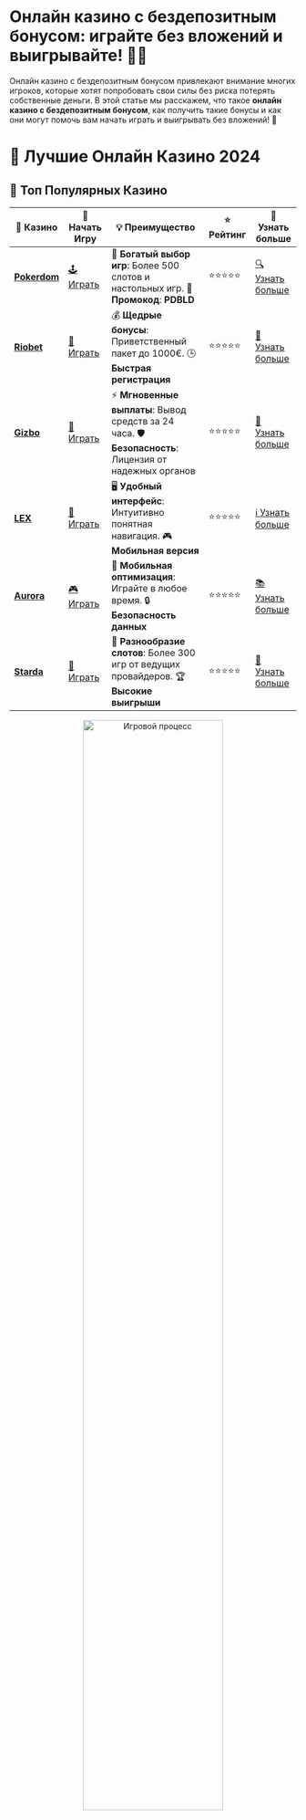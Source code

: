 # **Онлайн казино с бездепозитным бонусом: играйте без вложений и выигрывайте! 🎰💸**

Онлайн казино с бездепозитным бонусом привлекают внимание многих игроков, которые хотят попробовать свои силы без риска потерять собственные деньги. В этой статье мы расскажем, что такое **онлайн казино с бездепозитным бонусом**, как получить такие бонусы и как они могут помочь вам начать играть и выигрывать без вложений! 🚀

# 🎰 Лучшие Онлайн Казино 2024

## 🌟 Топ Популярных Казино

| 🎲 **Казино** | 🔗 **Начать Игру** | 💡 **Преимущество** | ⭐ **Рейтинг** | 🔗 **Узнать больше** |
|--------------|---------------------|---------------------|----------------|----------------------|
| [**Pokerdom**](https://brandplay.link/4k77v2yx) | [🕹️ Играть](https://brandplay.link/4k77v2yx) | 🎉 **Богатый выбор игр**: Более 500 слотов и настольных игр. 🎁 **Промокод**: **PDBLD** | ⭐⭐⭐⭐⭐ | [🔍 Узнать больше](https://brandplay.link/4k77v2yx) |
| [**Riobet**](https://brandplay.link/7xBLTPyj) | [🎰 Играть](https://brandplay.link/7xBLTPyj) | 💰 **Щедрые бонусы**: Приветственный пакет до 1000€. 🕒 **Быстрая регистрация** | ⭐⭐⭐⭐⭐ | [📖 Узнать больше](https://brandplay.link/7xBLTPyj) |
| [**Gizbo**](https://brandplay.link/bprXw4YV) | [🎲 Играть](https://brandplay.link/bprXw4YV) | ⚡ **Мгновенные выплаты**: Вывод средств за 24 часа. 🛡️ **Безопасность**: Лицензия от надежных органов | ⭐⭐⭐⭐⭐ | [📝 Узнать больше](https://brandplay.link/bprXw4YV) |
| [**LEX**](https://brandplay.link/zW4hdDFV) | [🤑 Играть](https://brandplay.link/zW4hdDFV) | 🖥️ **Удобный интерфейс**: Интуитивно понятная навигация. 🎮 **Мобильная версия** | ⭐⭐⭐⭐⭐ | [ℹ️ Узнать больше](https://brandplay.link/zW4hdDFV) |
| [**Aurora**](https://10trafic-stat2.com/click/668546556bcc6313411604bd/6766/13032/subaccount) | [🎮 Играть](https://10trafic-stat2.com/click/668546556bcc6313411604bd/6766/13032/subaccount) | 📱 **Мобильная оптимизация**: Играйте в любое время. 🔒 **Безопасность данных** | ⭐⭐⭐⭐⭐ | [📚 Узнать больше](https://10trafic-stat2.com/click/668546556bcc6313411604bd/6766/13032/subaccount) |
| [**Starda**](https://brandplay.link/fB7xwRFL) | [🎯 Играть](https://brandplay.link/fB7xwRFL) | 🎰 **Разнообразие слотов**: Более 300 игр от ведущих провайдеров. 🏆 **Высокие выигрыши** | ⭐⭐⭐⭐⭐ | [🔎 Узнать больше](https://brandplay.link/fB7xwRFL) |

<div align="center">
    <img src="https://i.pinimg.com/originals/87/9e/b9/879eb9354dd0699582408b68f2e253b2.gif" alt="Игровой процесс" width="70%">
</div>

## 💎 Лучшие Бонусы и Акции

| 🎲 **Казино** | 🔗 **Начать Игру** | 💡 **Преимущество** | ⭐ **Рейтинг** | 🔗 **Узнать больше** |
|--------------|---------------------|---------------------|----------------|----------------------|
| [**Kometa**](https://brandplay.link/8ZymQJV8) | [🎰 Играть](https://brandplay.link/8ZymQJV8) | 🎁 **Эксклюзивные бонусы**: Регулярные акции и промо. 🔄 **Программы лояльности** | ⭐⭐⭐⭐☆ | [🔍 Узнать больше](https://brandplay.link/8ZymQJV8) |
| [**R7**](https://brandplay.link/bMd3Yjsw) | [🕹️ Играть](https://brandplay.link/bMd3Yjsw) | 🕒 **Круглосуточная поддержка**: Всегда на связи. 💸 **Высокие лимиты** | ⭐⭐⭐⭐☆ | [📖 Узнать больше](https://brandplay.link/bMd3Yjsw) |
| [**7K**](https://brandplay.link/BvQyFShp) | [🎲 Играть](https://brandplay.link/BvQyFShp) | 🌟 **Эксклюзивные бонусы**: Только для VIP игроков. 🎉 **Сезонные акции** | ⭐⭐⭐⭐☆ | [📝 Узнать больше](https://brandplay.link/BvQyFShp) |
| [**Kent**](https://brandplay.link/Fv2WP3js) | [🤑 Играть](https://brandplay.link/Fv2WP3js) | 📈 **Высокий RTP**: Более 98%. 💼 **Профессиональная поддержка** | ⭐⭐⭐⭐☆ | [ℹ️ Узнать больше](https://brandplay.link/Fv2WP3js) |
| [**1Xslots**](https://brandplay.link/hSB1khtr) | [🎮 Играть](https://brandplay.link/hSB1khtr) | 🎉 **Множество акций**: Еженедельные бонусы и турниры. 🛡️ **Безопасность** | ⭐⭐⭐⭐☆ | [📚 Узнать больше](https://brandplay.link/hSB1khtr) |
| [**Gama**](https://brandplay.link/j6NMKsDz) | [🎯 Играть](https://brandplay.link/j6NMKsDz) | 🔍 **Интуитивный интерфейс**: Легкость использования. 🏅 **Престижные турниры** | ⭐⭐⭐⭐☆ | [🔎 Узнать больше](https://brandplay.link/j6NMKsDz) |

<div align="center">
    <img src="https://i.pinimg.com/originals/87/9e/b9/879eb9354dd0699582408b68f2e253b2.gif" alt="Игровой процесс" width="70%">
</div>

## 🚀 Быстрые Выигрыши и Поддержка

| 🎲 **Казино** | 🔗 **Начать Игру** | 💡 **Преимущество** | ⭐ **Рейтинг** | 🔗 **Узнать больше** |
|--------------|---------------------|---------------------|----------------|----------------------|
| [**Onion**](https://brandplay.link/zBGRVpQ9) | [🎰 Играть](https://brandplay.link/zBGRVpQ9) | 🤑 **Низкие ставки**: Идеально для начинающих. 🔄 **Быстрые выводы** | ⭐⭐⭐⭐☆ | [🔍 Узнать больше](https://brandplay.link/zBGRVpQ9) |
| [**Чемпион**](https://temon-gter.cfd/go/lRq?p80412p304504pcc44t17455) | [🕹️ Играть](https://temon-gter.cfd/go/lRq?p80412p304504pcc44t17455) | 🏅 **Лояльная программа**: Награды за активность. 🎁 **Ежемесячные бонусы** | ⭐⭐⭐⭐☆ | [📖 Узнать больше](https://temon-gter.cfd/go/lRq?p80412p304504pcc44t17455) |
| [**Vavada**](https://vavadapartner.pro/?promo=ea5c9275-6854-4505-94fc-95ab18221945-linkb2) | [🎲 Играть](https://vavadapartner.pro/?promo=ea5c9275-6854-4505-94fc-95ab18221945-linkb2) | 🚀 **Быстрая регистрация**: Начните играть мгновенно. 🔐 **Безопасные транзакции** | ⭐⭐⭐⭐☆ | [📝 Узнать больше](https://vavadapartner.pro/?promo=ea5c9275-6854-4505-94fc-95ab18221945-linkb2) |
| [**Friends**](https://gofriends.kim/linkb2) | [🤑 Играть](https://gofriends.kim/linkb2) | 🤝 **Социальные игры**: Играйте с друзьями. 🌐 **Мультиплатформенность** | ⭐⭐⭐⭐☆ | [ℹ️ Узнать больше](https://gofriends.kim/linkb2) |
| [**1WIN**](https://brandplay.link/smXVpBbG) | [🎮 Играть](https://brandplay.link/smXVpBbG) | 🏆 **Спортивные ставки**: Широкий выбор видов спорта. 💵 **Высокие коэффициенты** | ⭐⭐⭐⭐☆ | [📚 Узнать больше](https://brandplay.link/smXVpBbG) |
| [**Drip**](https://drp-ircp01.com/c07e6a3db) | [🎯 Играть](https://drp-ircp01.com/c07e6a3db) | 🌐 **Инновационные игры**: Новейшие игровые технологии. 🛡️ **Высокая безопасность** | ⭐⭐⭐⭐☆ | [🔎 Узнать больше](https://drp-ircp01.com/c07e6a3db) |
| [**JoyCasino**](https://rpc30.call2me.pro/?/ru/registration?apkpop=0&partner=p24970p3291217pc98f) | [🎰 Играть](https://rpc30.call2me.pro/?/ru/registration?apkpop=0&partner=p24970p3291217pc98f) | 🎁 **Приятные бонусы**: Ежедневные акции и подарки. 🕹️ **Разнообразие игр** | ⭐⭐⭐⭐☆ | [🔍 Узнать больше](https://rpc30.call2me.pro/?/ru/registration?apkpop=0&partner=p24970p3291217pc98f) |

<div align="center">
    <img src="https://i.pinimg.com/originals/87/9e/b9/879eb9354dd0699582408b68f2e253b2.gif" alt="Игровой процесс" width="70%">
</div>
---

✨ **Выбирайте лучшее казино для себя и наслаждайтесь игрой! Удачи!** ✨
![Картинка казино](https://i.pinimg.com/originals/a9/29/6e/a9296ea1cf6a7c20a985e593451f0323.png)

## Что такое **бездепозитный бонус**? 🎁

**Бездепозитный бонус** — это бонус, который казино предоставляет игрокам за регистрацию или другие простые действия без необходимости вносить депозит. Это отличный способ для новичков познакомиться с игрой и попробовать свои силы без риска потерять собственные деньги.

Такие бонусы могут быть в виде бесплатных вращений (фриспинов) или бесплатных денежных средств, которые можно использовать для ставок в играх.

## Как получить **бездепозитный бонус** в онлайн казино? 🏆

Процесс получения **бездепозитного бонуса** довольно прост. Вот основные шаги:

1. **Регистрация в онлайн казино** — для получения бездепозитного бонуса вам нужно будет пройти регистрацию на сайте казино.
2. **Подтверждение аккаунта** — большинство казино требуют подтвердить вашу личность или электронную почту.
3. **Получение бонуса** — после регистрации и подтверждения аккаунта вам автоматически начисляется бонус в виде фриспинов или денежного вознаграждения.
4. **Использование бонуса** — вы можете использовать полученные бонусы для игры на реальные деньги. Обратите внимание на условия использования бонуса, чтобы избежать неприятных сюрпризов.

## Преимущества **онлайн казино с бездепозитным бонусом** 🎉

### 1. **Без рисков для своего бюджета** 💵

Самым большим преимуществом **бездепозитных бонусов** является то, что вы можете начать играть в казино, не рискуя своими деньгами. Это идеальный вариант для новичков, которые хотят испытать удачу в различных играх, прежде чем начать вкладывать свои средства.

### 2. **Возможность тестировать казино** 🎮

Безопасность и качество казино — это важные аспекты, которые стоит учитывать. Бездепозитный бонус позволяет протестировать платформу без риска. Вы сможете оценить, как работает казино, какие игры предлагают и насколько удобен интерфейс.

### 3. **Шанс на реальный выигрыш без вложений** 🏆

Хотя бонусы не гарантируют огромные выигрыши, они все же дают шанс на реальную прибыль. Это особенно приятно, если удача на вашей стороне, и вы можете вывести выигрыш даже без первоначального депозита!

### 4. **Дополнительные бонусы и фриспины** 🎁

Многие онлайн казино с бездепозитными бонусами предлагают дополнительные фриспины или бонусные средства, которые можно использовать для игры в игровые автоматы. Это увеличивает ваши шансы на выигрыш, давая дополнительные возможности для игры.

## Какие казино предлагают **бездепозитный бонус**? 🔍

В Интернете существует множество онлайн казино, которые предлагают **бездепозитные бонусы** своим игрокам. Все они имеют разные условия и бонусы, но большинство из них предоставляют фриспины или бонусы за регистрацию. Чтобы выбрать лучшее казино, обратите внимание на следующие параметры:
- **Условия бонуса** — читайте правила получения бонуса, чтобы избежать неожиданных ограничений.
- **Лицензия** — выбирайте только лицензированные и проверенные платформы.
- **Отзывы игроков** — читайте отзывы о казино, чтобы убедиться в его надежности.

## Как использовать **бездепозитный бонус** с умом? 🧠

Чтобы не потерять свой бонус зря и использовать его с максимальной выгодой, следуйте нескольким простым рекомендациям:

### 1. **Читайте условия бонуса** 📜

Каждый бонус имеет свои условия. Это могут быть требования к ставкам (wagering requirements), минимальная сумма выигрыша и другие ограничения. Читайте их внимательно, чтобы не столкнуться с неприятными сюрпризами при выводе средств.

### 2. **Играйте в популярные игры** 🎰

Чтобы увеличить шансы на выигрыш, выбирайте слоты с высоким RTP (возврат к игроку). Это даст вам больше возможностей для выигрыша, а также позволит максимально эффективно использовать бонусные средства.

### 3. **Следите за акциями и предложениями** 🎉

Многие казино регулярно проводят акции и бонусные предложения для своих игроков. Подпишитесь на рассылки и следите за новыми предложениями, чтобы не упустить выгодные бонусы.

### 4. **Не забывайте о ставках** 🏅

В большинстве случаев бездепозитные бонусы нужно будет отыгрывать, то есть делать ставки на определенную сумму. Постарайтесь следовать этим условиям, чтобы успешно вывести свои выигрыши.

## Какие слоты лучше всего играть с **бездепозитными бонусами**? 🎰

Когда вы получаете **бездепозитный бонус**, важно правильно выбрать игровые автоматы. Для этого учитывайте такие факторы:
- **RTP (Возврат к игроку)**: Слоты с высоким RTP дают больше шансов на выигрыш. Ищите игры с RTP 95% и выше.
- **Волатильность**: Игры с низкой волатильностью дают более частые, но меньшие выигрыши, а с высокой — реже, но большие.
- **Тема игры**: Играйте в слоты, которые вам интересны, чтобы процесс был не только прибыльным, но и увлекательным.

## Заключение: играйте и выигрывайте с **онлайн казино с бездепозитным бонусом** 🎉

**Онлайн казино с бездепозитным бонусом** — это идеальный способ начать свой путь в мире азартных игр без риска потерять собственные деньги. Такие бонусы дают шанс на реальный выигрыш, позволяют тестировать казино и наслаждаться игровым процессом. Играйте с умом, выбирайте надежные платформы и следите за условиями бонусов, чтобы получить максимум удовольствия и прибыли! 🍀💸

Не упустите возможность получить бесплатные бонусы и начните выигрывать прямо сейчас! 🚀🎰
